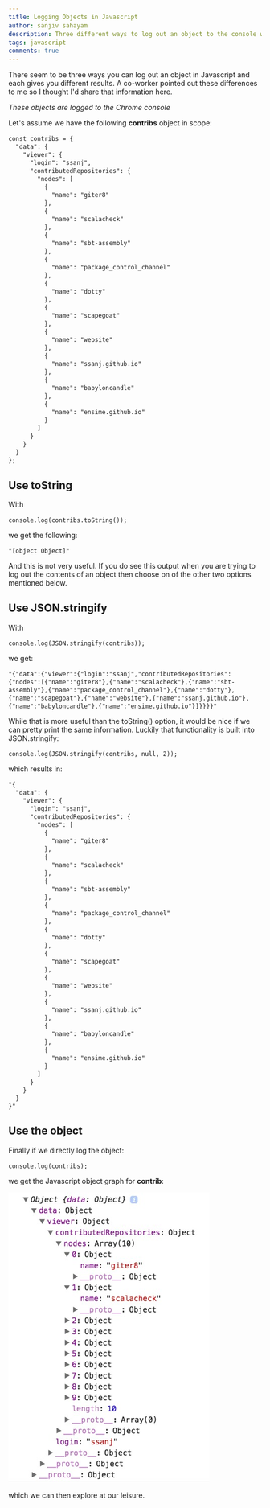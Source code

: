```yaml
---
title: Logging Objects in Javascript
author: sanjiv sahayam
description: Three different ways to log out an object to the console with varying outputs.
tags: javascript
comments: true
---
```


There seem to be three ways you can log out an object in Javascript and each gives you different results. A co-worker pointed out these differences to me so I thought I'd share that information here.

_These objects are logged to the Chrome console_

Let's assume we have the following __contribs__ object in scope:

```{.javascript .scrollx}
const contribs = {
  "data": {
    "viewer": {
      "login": "ssanj",
      "contributedRepositories": {
        "nodes": [
          {
            "name": "giter8"
          },
          {
            "name": "scalacheck"
          },
          {
            "name": "sbt-assembly"
          },
          {
            "name": "package_control_channel"
          },
          {
            "name": "dotty"
          },
          {
            "name": "scapegoat"
          },
          {
            "name": "website"
          },
          {
            "name": "ssanj.github.io"
          },
          {
            "name": "babyloncandle"
          },
          {
            "name": "ensime.github.io"
          }
        ]
      }
    }
  }
};
```

## Use toString

With

```{.javascript .scrollx}
console.log(contribs.toString());
```

we get the following:

```{.javascript .scrollx}
"[object Object]"
```

And this is not very useful. If you do see this output when you are trying to log out the contents of an object then choose on of the other two options mentioned below.

## Use JSON.stringify

With

```{.javascript .scrollx}
console.log(JSON.stringify(contribs));
```

we get:

```{.javascript .scrollx}
"{"data":{"viewer":{"login":"ssanj","contributedRepositories":{"nodes":[{"name":"giter8"},{"name":"scalacheck"},{"name":"sbt-assembly"},{"name":"package_control_channel"},{"name":"dotty"},{"name":"scapegoat"},{"name":"website"},{"name":"ssanj.github.io"},{"name":"babyloncandle"},{"name":"ensime.github.io"}]}}}}"
```

While that is more useful than the toString() option, it would be nice if we can pretty print the same information. Luckily that functionality is built into JSON.stringify:

```{.javascript .scrollx}
console.log(JSON.stringify(contribs, null, 2));
```

which results in:

```{.javascript .scrollx}
"{
  "data": {
    "viewer": {
      "login": "ssanj",
      "contributedRepositories": {
        "nodes": [
          {
            "name": "giter8"
          },
          {
            "name": "scalacheck"
          },
          {
            "name": "sbt-assembly"
          },
          {
            "name": "package_control_channel"
          },
          {
            "name": "dotty"
          },
          {
            "name": "scapegoat"
          },
          {
            "name": "website"
          },
          {
            "name": "ssanj.github.io"
          },
          {
            "name": "babyloncandle"
          },
          {
            "name": "ensime.github.io"
          }
        ]
      }
    }
  }
}"
```

## Use the object

Finally if we directly log the object:

```{.javascript .scrollx}
console.log(contribs);
```

we get the Javascript object graph for __contrib__:

![Direct Logging](/images/logging-objects-in-js/log-object-directly.jpg)

which we can then explore at our leisure.